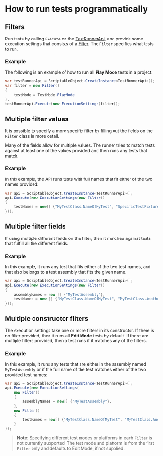 # How to run tests programmatically
## Filters

Run tests by calling `Execute` on the [TestRunnerApi](./reference-test-runner-api.md), and provide some execution settings that consists of a [Filter](./reference-filter.md). The `Filter` specifies what tests to run. 

### Example

The following is an example of how to run all **Play Mode** tests in a project:

``` C#
var testRunnerApi = ScriptableObject.CreateInstance<TestRunnerApi>();
var filter = new Filter()
{
    testMode = TestMode.PlayMode
};
testRunnerApi.Execute(new ExecutionSettings(filter));
```
## Multiple filter values

It is possible to specify a more specific filter by filling out the fields on the `Filter` class in more detail.

Many of the fields allow for multiple values. The runner tries to match tests against at least one of the values provided and then runs any tests that match. 

### Example

In this example, the API runs tests with full names that fit either of the two names provided:

``` C#
var api = ScriptableObject.CreateInstance<TestRunnerApi>();
api.Execute(new ExecutionSettings(new Filter()
{
    testNames = new[] {"MyTestClass.NameOfMyTest", "SpecificTestFixture.NameOfAnotherTest"}
}));
```
## Multiple filter fields

If using multiple different fields on the filter, then it matches against tests that fulfill all the different fields.

### Example

In this example, it runs any test that fits either of the two test names, and that also belongs to a test assembly that fits the given name.

``` C#
var api = ScriptableObject.CreateInstance<TestRunnerApi>();
api.Execute(new ExecutionSettings(new Filter()
{
    assemblyNames = new [] {"MyTestAssembly"},
    testNames = new [] {"MyTestClass.NameOfMyTest", "MyTestClass.AnotherNameOfATest"}
}));
```
## Multiple constructor filters

The execution settings take one or more filters in its constructor. If there is no filter provided, then it runs all **Edit Mode** tests by default. If there are multiple filters provided, then a test runs if it matches any of the filters.

### Example

In this example, it runs any tests that are either in the assembly named `MyTestAssembly` or if the full name of the test matches either of the two provided test names:

``` C#
var api = ScriptableObject.CreateInstance<TestRunnerApi>();
api.Execute(new ExecutionSettings(
    new Filter()
    {
        assemblyNames = new[] {"MyTestAssembly"},
    },
    new Filter()
    {
        testNames = new[] {"MyTestClass.NameOfMyTest", "MyTestClass.AnotherNameOfATest"}
    }
));
```
> **Note**: Specifying different test modes or platforms in each `Filter` is not currently supported. The test mode and platform is from the first `Filter` only and defaults to Edit Mode, if not supplied.             